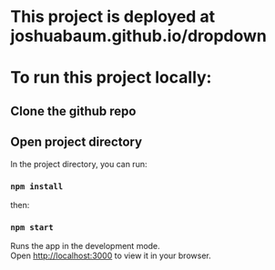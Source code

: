 # This project is deployed at joshuabaum.github.io/dropdown

# To run this project locally:

## Clone the github repo

## Open project directory

In the project directory, you can run:
### `npm install`

then:
### `npm start`

Runs the app in the development mode.\
Open [http://localhost:3000](http://localhost:3000) to view it in your browser.